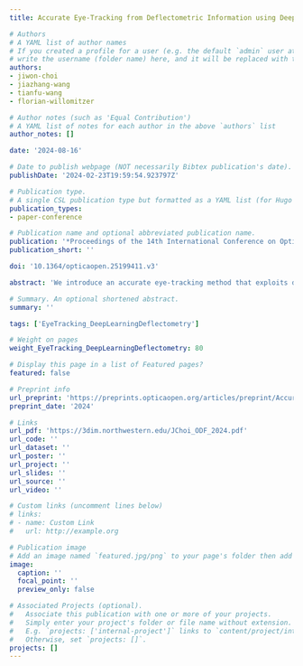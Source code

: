 ```yaml
---
title: Accurate Eye-Tracking from Deflectometric Information using Deep Learning

# Authors
# A YAML list of author names
# If you created a profile for a user (e.g. the default `admin` user at `content/authors/admin/`), 
# write the username (folder name) here, and it will be replaced with their full name and linked to their profile.
authors:
- jiwon-choi
- jiazhang-wang
- tianfu-wang
- florian-willomitzer

# Author notes (such as 'Equal Contribution')
# A YAML list of notes for each author in the above `authors` list
author_notes: []

date: '2024-08-16'

# Date to publish webpage (NOT necessarily Bibtex publication's date).
publishDate: '2024-02-23T19:59:54.923797Z'

# Publication type.
# A single CSL publication type but formatted as a YAML list (for Hugo requirements).
publication_types:
- paper-conference

# Publication name and optional abbreviated publication name.
publication: '*Proceedings of the 14th International Conference on Optics-Photonics Design and Fabrication*'
publication_short: ''

doi: '10.1364/opticaopen.25199411.v3'

abstract: 'We introduce an accurate eye-tracking method that exploits deflectometric information and uses deep learning to reconstruct the gaze direction. We demonstrate real world experiments with evaluated gaze errors below 1-degree.'

# Summary. An optional shortened abstract.
summary: ''

tags: ['EyeTracking_DeepLearningDeflectometry']

# Weight on pages
weight_EyeTracking_DeepLearningDeflectometry: 80

# Display this page in a list of Featured pages?
featured: false

# Preprint info
url_preprint: 'https://preprints.opticaopen.org/articles/preprint/Accurate_Eye-Tracking_from_Deflectometric_Information_using_Deep_Learning/25199411?file=46491172'
preprint_date: '2024'

# Links
url_pdf: 'https://3dim.northwestern.edu/JChoi_ODF_2024.pdf'
url_code: ''
url_dataset: ''
url_poster: ''
url_project: ''
url_slides: ''
url_source: ''
url_video: ''

# Custom links (uncomment lines below)
# links:
# - name: Custom Link
#   url: http://example.org

# Publication image
# Add an image named `featured.jpg/png` to your page's folder then add a caption below.
image:
  caption: ''
  focal_point: ''
  preview_only: false

# Associated Projects (optional).
#   Associate this publication with one or more of your projects.
#   Simply enter your project's folder or file name without extension.
#   E.g. `projects: ['internal-project']` links to `content/project/internal-project/index.md`.
#   Otherwise, set `projects: []`.
projects: []
---
```


